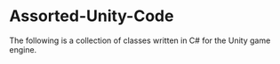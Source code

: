 # Assorted-Unity-Code
The following is a collection of classes written in C# for the Unity game engine.

